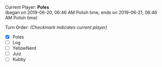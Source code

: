 Current Player: **Poles**  
(began on 2019-06-20, 06:46 AM Polish time, ends on 2019-06-21, 06:46 AM Polish time)

Turn Order: *(Checkmark indicates current player)*
- [x] Poles
- [ ] Log
- [ ] YellowNerd
- [ ] Juiz
- [ ] Kubby
